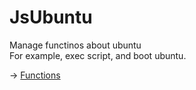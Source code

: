 
# JsUbuntu

Manage functinos about ubuntu  
For example, exec script, and boot ubuntu.

-> [Functions](https://github.com/puutaro/CommandClick/tree/master/md/developer/js_interface/functions/JsUbuntu)
